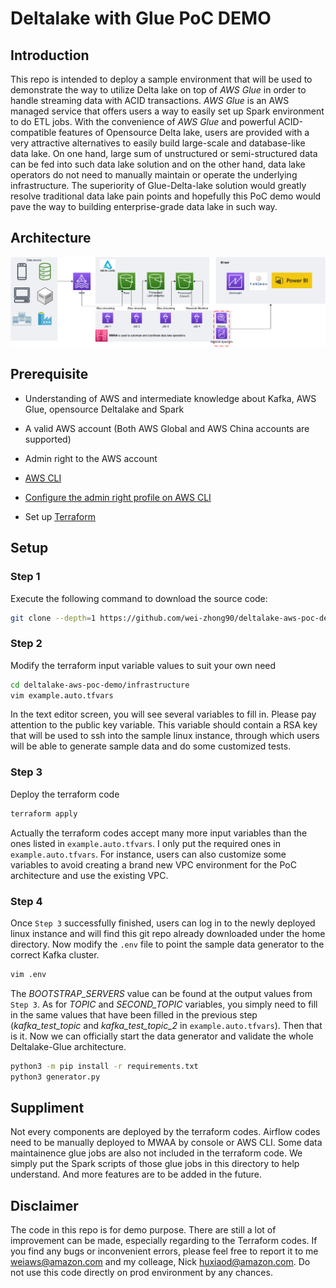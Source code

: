 # Deltalake with Glue PoC DEMO

## Introduction

This repo is intended to deploy a sample environment that will be used to demonstrate the way to utilize Delta lake on top of *AWS Glue* in order to handle streaming data with ACID transactions. *AWS Glue* is an AWS managed service that offers users a way to easily set up Spark environment to do ETL jobs. With the convenience of *AWS Glue* and powerful ACID-compatible features of Opensource Delta lake, users are provided with a very attractive alternatives to easily build large-scale and database-like data lake. On one hand, large sum of unstructured or semi-structured data can be fed into such data lake solution and on the other hand, data lake operators do not need to manually maintain or operate the underlying infrastructure. The superiority of Glue-Delta-lake solution would greatly resolve traditional data lake pain points and hopefully this PoC demo would pave the way to building enterprise-grade data lake in such way.

## Architecture

![Architecture](./assets/delta-poc.png)

## Prerequisite

* Understanding of AWS and intermediate knowledge about Kafka, AWS Glue, opensource Deltalake and Spark

* A valid AWS account (Both AWS Global and AWS China accounts are supported)

* Admin right to the AWS account

* [AWS CLI](https://docs.aws.amazon.com/cli/latest/userguide/getting-started-install.html)

* [Configure the admin right profile on AWS CLI](https://docs.aws.amazon.com/cli/latest/userguide/cli-chap-configure.html)

* Set up [Terraform](https://www.terraform.io/downloads)

## Setup

### Step 1

Execute the following command to download the source code:

```sh
git clone --depth=1 https://github.com/wei-zhong90/deltalake-aws-poc-demo.git
```

### Step 2

Modify the terraform input variable values to suit your own need

```sh
cd deltalake-aws-poc-demo/infrastructure
vim example.auto.tfvars
```

In the text editor screen, you will see several variables to fill in. Please pay attention to the public key variable. This variable should contain a RSA key that will be used to ssh into the sample linux instance, through which users will be able to generate sample data and do some customized tests.

### Step 3

Deploy the terraform code

```sh
terraform apply
```

Actually the terraform codes accept many more input variables than the ones listed in `example.auto.tfvars`. I only put the required ones in `example.auto.tfvars`. For instance, users can also customize some variables to avoid creating a brand new VPC environment for the PoC architecture and use the existing VPC.

### Step 4

Once `Step 3` successfully finished, users can log in to the newly deployed linux instance and will find this git repo already downloaded under the home directory. Now modify the `.env` file to point the sample data generator to the correct Kafka cluster.

```sh
vim .env
```

The *BOOTSTRAP_SERVERS* value can be found at the output values from `Step 3`. As for *TOPIC* and *SECOND_TOPIC* variables, you simply need to fill in the same values that have been filled in the previous step (*kafka_test_topic* and *kafka_test_topic_2* in `example.auto.tfvars`). Then that is it. Now we can officially start the data generator and validate the whole Deltalake-Glue architecture.

```sh
python3 -m pip install -r requirements.txt
python3 generator.py
```

## Suppliment

Not every components are deployed by the terraform codes. Airflow codes need to be manually deployed to MWAA by console or AWS CLI. Some data maintainence glue jobs are also not included in the terraform code. We simply put the Spark scripts of those glue jobs in this directory to help understand. And more features are to be added in the future.

## Disclaimer

The code in this repo is for demo purpose. There are still a lot of improvement can be made, especially regarding to the Terraform codes. If you find any bugs or inconvenient errors, please feel free to report it to me <weiaws@amazon.com> and my colleage, Nick <huxiaod@amazon.com>.
Do not use this code directly on prod environment by any chances.
